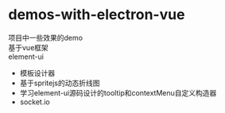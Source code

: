 # demos-with-electron-vue
项目中一些效果的demo  
基于vue框架  
element-ui  
* 模板设计器
* 基于spritejs的动态折线图
* 学习element-ui源码设计的tooltip和contextMenu自定义构造器
* socket.io
